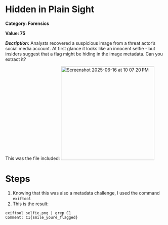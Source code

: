 # Hidden in Plain Sight
**Category: Forensics**


**Value: 75**

**_Decription:_**
Analysts recovered a suspicious image from a threat actor’s social media account. At first glance it looks like an innocent selfie - but insiders suggest that a flag might be hiding in the image metadata. Can you extract it?


This was the file included:
<img width="295" alt="Screenshot 2025-06-16 at 10 07 20 PM" src="https://github.com/user-attachments/assets/56c1b91b-ca6b-4f8b-ac3e-e383165a033c" />

# Steps
1. Knowing that this was also a metadata challenge, I used the command `exiftool`
2. This is the result:

`exiftool selfie.png | grep C1`\
`Comment: C1{smile_youre_flagged}`
